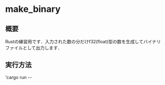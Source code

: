 # make_binary
## 概要
Rustの練習用です．入力された数の分だけf32(float)型の数を生成してバイナリファイルとして出力します．
## 実行方法
'cargo run -- <number> <output>